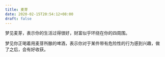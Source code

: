 ```yaml
---
title: 麦芽
date: 2020-02-15T20:54:12+08:00
draft: false
---
```


梦见麦芽，表示你的生活过得很好，财富似乎环绕在你的四周围。


梦见你正喝着用麦芽所酿的啤酒，表示你对于某件带有危险性的行为感到兴趣，做了之后，会有好收获。
